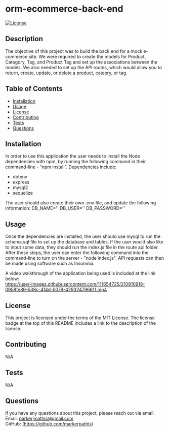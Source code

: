 # orm-ecommerce-back-end
[![License](https://img.shields.io/badge/License-MIT_License-blue.svg)](https://mit-license.org/)

## Description
The objective of this project was to build the back end for a mock e-commerce site. We were required to create the models for Product, Category, Tag, and Product Tag and set up the associations between the models. We also needed to set up the API routes, which would allow you to return, create, update, or delete a product, cateory, or tag. 

## Table of Contents

- [Installation](#installation)
- [Usage](#usage)
- [License](#license)
- [Contributing](#contributing)
- [Tests](#tests)
- [Questions](#questions)

## Installation

In order to use this application the user needs to install the Node dependencies with npm, by running the following command in their command-line - “npm install”. Dependencies include:
- dotenv
- express
- mysql2
- sequelize

The user should also create their own .env file, and update the following information:
DB_NAME=''
DB_USER=''
DB_PASSWORD=''

## Usage

Once the dependencies are installed, the user should use mysql to run the schema.sql file to set up the database and tables. If the user would also like to input some data, they should run the index.js file in the route api folder. After these steps, the user can enter the following command into the command-line to turn on the server - "node index.js". API requests can then be made using software such as Insomnia.

A video walkthrough of the application being used is included at the link below:<br />
https://user-images.githubusercontent.com/111654725/210910918-0958fe89-538c-414d-b076-429324796611.mp4

## License

This project is licensed under the terms of the MIT License. The license badge at the top of this README includes a link to the description of the license.

## Contributing

N/A

## Tests

N/A

## Questions

If you have any questions about this project, please reach out via email. <br />
Email: parkerjmathis@gmail.com
<br />
GitHub: (https://github.com/markerpathis)
